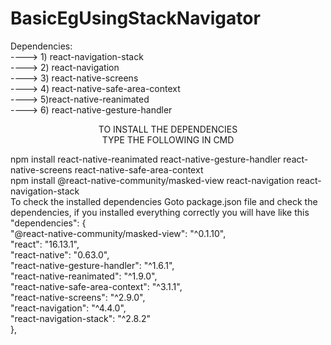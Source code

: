 # BasicEgUsingStackNavigator
Dependencies:<br/>----> 1) react-navigation-stack<br/> ----> 2) react-navigation<br/> ----> 3) react-native-screens<br/>
----> 4) react-native-safe-area-context<br/> ----> 5)react-native-reanimated<br/> ----> 6) react-native-gesture-handler<br/>
<p align="center">
TO INSTALL THE DEPENDENCIES <br/>
TYPE THE FOLLOWING IN CMD <br/>
</p>
npm install react-native-reanimated react-native-gesture-handler react-native-screens react-native-safe-area-context<br/>
npm install @react-native-community/masked-view react-navigation react-navigation-stack<br/>
To check the installed dependencies Goto package.json file and check the dependencies, if you installed everything correctly you will have like this<br/>
  "dependencies": {<br/>
    "@react-native-community/masked-view": "^0.1.10",<br/>
    "react": "16.13.1",<br/>
    "react-native": "0.63.0",<br/>
    "react-native-gesture-handler": "^1.6.1",<br/>
    "react-native-reanimated": "^1.9.0",<br/>
    "react-native-safe-area-context": "^3.1.1",<br/>
    "react-native-screens": "^2.9.0",<br/>
    "react-navigation": "^4.4.0",<br/>
    "react-navigation-stack": "^2.8.2"<br/>
  },<br/>
